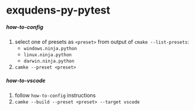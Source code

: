 # exqudens-py-pytest

##### how-to-config

1. select one of presets as `<preset>` from output of `cmake --list-presets`:
    * `windows.ninja.python`
    * `linux.ninja.python`
    * `darwin.ninja.python`
2. `camke --preset <preset>`

##### how-to-vscode

1. follow `how-to-config` instructions
2. `camke --build --preset <preset> --target vscode`
